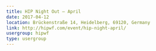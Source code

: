 ```yaml
---
title: HIP Night Out – April
date: 2017-04-12
location: Brückenstraße 14, Heidelberg, 69120, Germany
link: http://hipwf.com/event/hip-night-april/
usergroup: hipwf
type: usergroup
---
```

